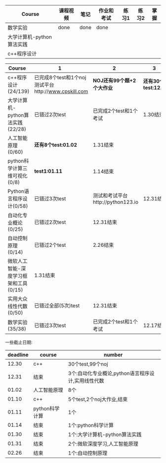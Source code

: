 Course | 课程视频 | 笔记 | 作业和考试 | 练习1 | 练习2 | 掌握
-------|---------|-----|-----|-------|------|------
数学实验| done|done|done|
大学计算机-python算法实践|
c++程序设计|




Course   |1    | 2    |   3     |  4    |   5   |
---------|-----|------|---------|-------|------|
c++程序设计(24/139)|已完成8个test和1个noj 测试平台http://www.cpskill.com |**NOJ还有99个题+2个大作业**|**还有30个test:12.30**|**还有5个test:01.10**|1.10结束
大学计算机-python算法实践(22/28)|已错过2次test|已完成2个test和1个考试|1.30结束|
人工智能原理(0/60)|**还有8个test:01.02**|1.31结束|
python科学计算三维可视化(0/8)|**test1:01.11**|1.14结束|
Python语言程序设计(0/58)|已错过3次test|测试和考试平台http://python123.io |12.31结束|
自动化专业概论(0/25)|已错过2次test|12.31结束|
自动控制原理(0/14)|已错过2个test|2.26结束|
微软人工智能-深度学习框架和工具(0/15)|1.31结束|
实用大众线性代数(0/50)|已错过全部(5次)test|12.31结束|
数学实验(35/38)|已错过3次test|已完成2个test和1个考试|12.17结束|


一些截止日期:

deadline|course|number|
--------|------|------|
12.30|c++|30个test,99个noj|
12.31|结束|3个:自动化专业概论,python语言程序设计,实用线性代数
01.02|人工智能原理|8个|
01.10|c++|5个test,2个noj大作业,结束
01.11|python科学计算|1个
01.14|结束|1个:python科学计算
01.30|结束|1个:大学计算机-python算法实践
01.31|结束|2个:微软深度学习,人工智能原理
02.26|结束|1个:自动控制原理
